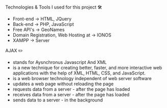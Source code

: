 Technologies & Tools I used for this project 🛠️

* Front-end -> HTML, JQuery
* Back-end -> PHP, JavaScript
* Free API's -> GeoNames
* Domain Registration, Web Hosting at -> IONOS
* XAMPP -> Server

AJAX ✏️

* stands for Aysnchronus Javascript And XML
* is a new technique for creating better, faster, and more interactive web applications with the help of XML, HTML, CSS, and JavaScript.
* is a web browser technology independent of web server software
* updates a web page without reloading the page
* requests data from a server - after the page has loaded
* receives data from a server - after the page has loaded
* sends data to a server - in the background
